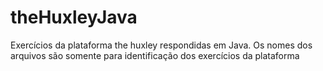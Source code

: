 # theHuxleyJava
Exercícios da plataforma the huxley respondidas em Java.
Os nomes dos arquivos são somente para identificação dos exercícios da plataforma
